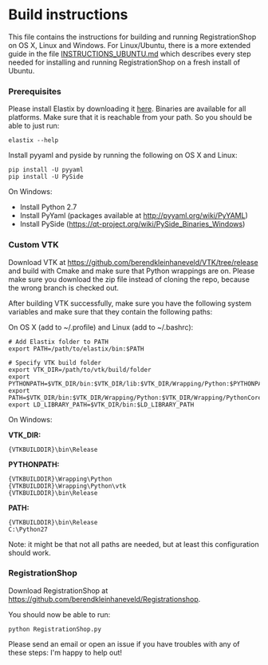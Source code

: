 # Build instructions

This file contains the instructions for building and running RegistrationShop on OS X, Linux and Windows.
For Linux/Ubuntu, there is a more extended guide in the file [INSTRUCTIONS_UBUNTU.md](INSTRUCTIONS_UBUNTU.md) which describes every step needed for installing and running RegistrationShop on a fresh install of Ubuntu.

### Prerequisites

Please install Elastix by downloading it [here](http://elastix.isi.uu.nl/download.php). Binaries are available for all platforms. Make sure that it is reachable from your path. So you should be able to just run:

    elastix --help

Install pyyaml and pyside by running the following on OS X and Linux:

    pip install -U pyyaml
    pip install -U PySide

On Windows:

* Install Python 2.7
* Install PyYaml (packages available at http://pyyaml.org/wiki/PyYAML)
* Install PySide (https://qt-project.org/wiki/PySide_Binaries_Windows)


### Custom VTK

Download VTK at https://github.com/berendkleinhaneveld/VTK/tree/release and build with Cmake and make sure that Python wrappings are on. Please make sure you download the zip file instead of cloning the repo, because the wrong branch is checked out.

After building VTK successfully, make sure you have the following system variables and make sure that they contain the following paths:

On OS X (add to ~/.profile) and Linux (add to ~/.bashrc):

    # Add Elastix folder to PATH
    export PATH=/path/to/elastix/bin:$PATH

    # Specify VTK build folder
    export VTK_DIR=/path/to/vtk/build/folder
    export PYTHONPATH=$VTK_DIR/bin:$VTK_DIR/lib:$VTK_DIR/Wrapping/Python:$PYTHONPATH
    export PATH=$VTK_DIR/bin:$VTK_DIR/Wrapping/Python:$VTK_DIR/Wrapping/PythonCore:$PATH
    export LD_LIBRARY_PATH=$VTK_DIR/bin:$LD_LIBRARY_PATH


On Windows:

__VTK_DIR:__

    {VTKBUILDDIR}\bin\Release

__PYTHONPATH:__

    {VTKBUILDDIR}\Wrapping\Python
    {VTKBUILDDIR}\Wrapping\Python\vtk
    {VTKBUILDDIR}\bin\Release

__PATH:__

    {VTKBUILDDIR}\bin\Release
    C:\Python27

Note: it might be that not all paths are needed, but at least this configuration should work.

### RegistrationShop

Download RegistrationShop at https://github.com/berendkleinhaneveld/Registrationshop.

You should now be able to run:

    python RegistrationShop.py

Please send an email or open an issue if you have troubles with any of these steps: I'm happy to help out!
